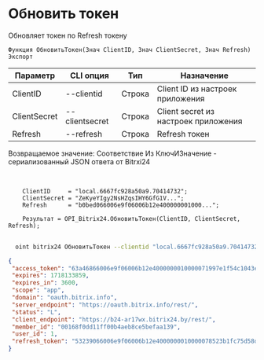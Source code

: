 ﻿---
sidebar_position: 3
---

# Обновить токен
 Обновляет токен по Refresh токену



`Функция ОбновитьТокен(Знач ClientID, Знач ClientSecret, Знач Refresh) Экспорт`

  | Параметр | CLI опция | Тип | Назначение |
  |-|-|-|-|
  | ClientID | --clientid | Строка | Client ID из настроек приложения |
  | ClientSecret | --clientsecret | Строка | Client secret из настроек приложения |
  | Refresh | --refresh | Строка | Refresh токен |

  
  Возвращаемое значение:   Соответствие Из КлючИЗначение - сериализованный JSON ответа от Bitrxi24

<br/>




```bsl title="Пример кода"
    ClientID     = "local.6667fc928a50a9.70414732";
    ClientSecret = "ZeKyeYIgy2NsHZqsIHY6GfG1V...";
    Refresh      = "b0bed066006e9f06006b12e400000001000...";

    Результат = OPI_Bitrix24.ОбновитьТокен(ClientID, ClientSecret, Refresh);
```



```sh title="Пример команды CLI"
    
  oint bitrix24 ОбновитьТокен --clientid "local.6667fc928a50a9.70414732" --clientsecret "ZeKyeYIgy2NsHZqsIHY6GfG1V..." --refresh "a95e9b66006e9f06006b12e400000001000..."

```

```json title="Результат"
{
 "access_token": "63a46866006e9f06006b12e4000000010000071997e1f54c1043e9f7193734af3018df",
 "expires": 1718133859,
 "expires_in": 3600,
 "scope": "app",
 "domain": "oauth.bitrix.info",
 "server_endpoint": "https://oauth.bitrix.info/rest/",
 "status": "L",
 "client_endpoint": "https://b24-ar17wx.bitrix24.by/rest/",
 "member_id": "00168f0dd11ff00b4aeb8ce5befaa139",
 "user_id": 1,
 "refresh_token": "53239066006e9f06006b12e4000000010000078523b1fc75d58d6f0fa98b4632bc70ce"
}
```
